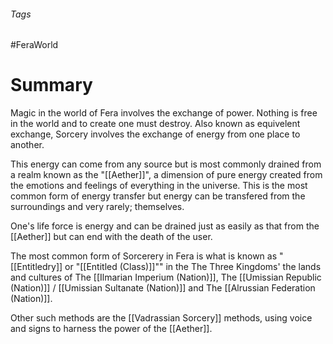 ###### Tags

#FeraWorld

# Summary
Magic in the  world of Fera involves the exchange of power. Nothing is free in the world and to create one must destroy. Also known as equivelent exchange, Sorcery involves the exchange of energy from one place to another.

This energy can come from any source but is most commonly drained from a realm known as the "[[Aether]]", a dimension of pure energy created from the emotions and feelings of everything in the universe. This is the most common form of energy transfer but energy can be transfered from the surroundings and very rarely; themselves.

One's life force is energy and can be drained just as easily as that from the [[Aether]] but can end with the death of the user.

The most common form of Sorcerery in Fera is what is known as "[[Entitledry]] or "[[Entitled (Class)]]"" in the The Three Kingdoms' the lands and cultures of The [[Ilmarian Imperium (Nation)]], The [[Umissian Republic (Nation)]] / [[Umissian Sultanate (Nation)]] and The [[Alrussian Federation (Nation)]].

Other such methods are the [[Vadrassian Sorcery]] methods, using voice and signs to harness the power of the [[Aether]]. 